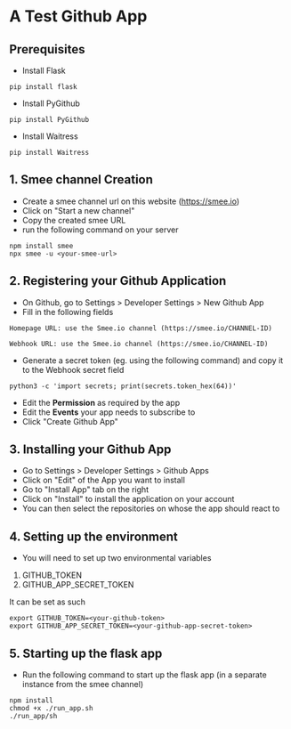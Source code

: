 # A Test Github App

## Prerequisites

- Install Flask

```
pip install flask
```

- Install PyGithub

```
pip install PyGithub
```

- Install Waitress

```
pip install Waitress
```

## 1. Smee channel Creation

- Create a smee channel url on this website (https://smee.io)
- Click on "Start a new channel"
- Copy the created smee URL
- run the following command on your server
```
npm install smee
npx smee -u <your-smee-url>
```

## 2. Registering your Github Application

- On Github, go to Settings > Developer Settings > New Github App
- Fill in the following fields
```
Homepage URL: use the Smee.io channel (https://smee.io/CHANNEL-ID)

Webhook URL: use the Smee.io channel (https://smee.io/CHANNEL-ID)
```
- Generate a secret token (eg. using the following command) and copy it to the Webhook secret field
```
python3 -c 'import secrets; print(secrets.token_hex(64))'
```
- Edit the **Permission** as required by the app
- Edit the **Events** your app needs to subscribe to
- Click "Create Github App"

## 3. Installing your Github App

- Go to Settings > Developer Settings > Github Apps
- Click on "Edit" of the App you want to install
- Go to "Install App" tab on the right
- Click on "Install" to install the application on your account
- You can then select the repositories on whose the app should react to

## 4. Setting up the environment

- You will need to set up two environmental variables 
1. GITHUB_TOKEN
2. GITHUB_APP_SECRET_TOKEN

It can be set as such
```
export GITHUB_TOKEN=<your-github-token>
export GITHUB_APP_SECRET_TOKEN=<your-github-app-secret-token>
```

## 5. Starting up the flask app

- Run the following command to start up the flask app (in a separate instance from the smee channel)
```
npm install
chmod +x ./run_app.sh
./run_app/sh
```
